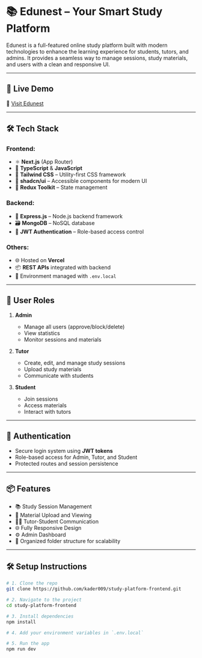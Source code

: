 # 📚 Edunest – Your Smart Study Platform

Edunest is a full-featured online study platform built with modern technologies to enhance the learning experience for students, tutors, and admins. It provides a seamless way to manage sessions, study materials, and users with a clean and responsive UI.

---

## 🚀 Live Demo

🔗 [Visit Edunest](https://study-platform-frontend-azure.vercel.app/)

---

## 🛠️ Tech Stack

### Frontend:

- ⚛️ **Next.js** (App Router)
- 💬 **TypeScript** & **JavaScript**
- 🎨 **Tailwind CSS** – Utility-first CSS framework
- 🧩 **shadcn/ui** – Accessible components for modern UI
- 🔄 **Redux Toolkit** – State management

### Backend:

- 🧠 **Express.js** – Node.js backend framework
- 🗃️ **MongoDB** – NoSQL database
- 🔐 **JWT Authentication** – Role-based access control

### Others:

- 🌐 Hosted on **Vercel**
- 📦 **REST APIs** integrated with backend
- 🧾 Environment managed with `.env.local`

---

## 👤 User Roles

1. **Admin**

   - Manage all users (approve/block/delete)
   - View statistics
   - Monitor sessions and materials

2. **Tutor**

   - Create, edit, and manage study sessions
   - Upload study materials
   - Communicate with students

3. **Student**
   - Join sessions
   - Access materials
   - Interact with tutors

---

## 🔐 Authentication

- Secure login system using **JWT tokens**
- Role-based access for Admin, Tutor, and Student
- Protected routes and session persistence

---

## 📦 Features

- 📚 Study Session Management
- 📝 Material Upload and Viewing
- 🧑‍🏫 Tutor-Student Communication
- 🌐 Fully Responsive Design
- ⚙️ Admin Dashboard
- 📂 Organized folder structure for scalability

---

## 🛠️ Setup Instructions

```bash
# 1. Clone the repo
git clone https://github.com/kader009/study-platform-frontend.git

# 2. Navigate to the project
cd study-platform-frontend

# 3. Install dependencies
npm install

# 4. Add your environment variables in `.env.local`

# 5. Run the app
npm run dev
```
